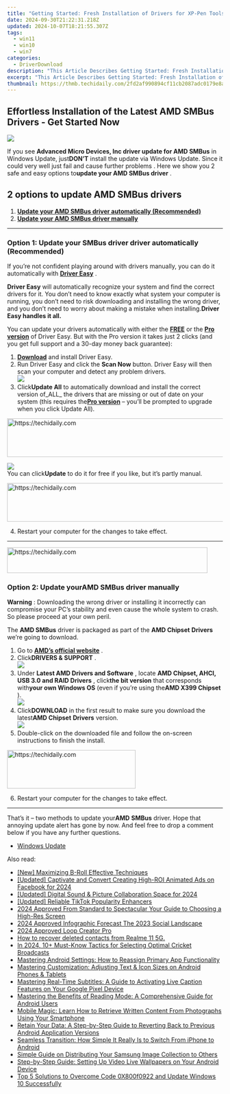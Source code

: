 ```yaml
---
title: "Getting Started: Fresh Installation of Drivers for XP-Pen Tools"
date: 2024-09-30T21:22:31.218Z
updated: 2024-10-07T18:21:55.307Z
tags:
  - win11
  - win10
  - win7
categories:
  - DriverDownload
description: "This Article Describes Getting Started: Fresh Installation of Drivers for XP-Pen Tools"
excerpt: "This Article Describes Getting Started: Fresh Installation of Drivers for XP-Pen Tools"
thumbnail: https://thmb.techidaily.com/2fd2af990894cf11cb2087adc0179e8a43be6adf1916f6c8fc284b58583f1b79.jpg
---
```


## Effortless Installation of the Latest AMD SMBus Drivers - Get Started Now

![](https://images.drivereasy.com/wp-content/uploads/2018/07/img_5b56fa1540bd0.jpg)

 If you see **Advanced Micro Devices, Inc driver update for AMD SMBus** in Windows Update, just**DON’T** install the update via Windows Update. Since it could very well just fail and cause further problems . Here we show you 2 safe and easy options to**update your AMD SMBus driver** .

## 2 options to update AMD SMBus drivers

1. **[Update your AMD SMBus driver automatically (Recommended)](https://www.drivereasy.com/knowledge/advanced-micro-devices-inc-driver-update-for-amd-smbus-solved/#O1)**
2. **[Update your AMD SMBus driver manually](https://tools.techidaily.com/drivereasy/download/)**

---

### Option 1: Update your **SMBus driver driver** automatically (Recommended)

 If you’re not confident playing around with drivers manually, you can do it automatically with **[Driver Easy](https://tools.techidaily.com/drivereasy/download/)**  .

**Driver Easy**   will automatically recognize your system and find the correct drivers for it. You don’t need to know exactly what system your computer is running, you don’t need to risk downloading and installing the wrong driver, and you don’t need to worry about making a mistake when installing.**Driver Easy handles it all.**

 You can update your drivers automatically with either the **[FREE](https://tools.techidaily.com/drivereasy/download/)** [](https://tools.techidaily.com/drivereasy/download/) or the **[Pro version](https://tools.techidaily.com/drivereasy/download/)**  of Driver Easy. But with the Pro version it takes just 2 clicks (and you get full support and a 30-day money back guarantee):

1. [**Download**](https://tools.techidaily.com/drivereasy/download/) and install Driver Easy.
2. Run Driver Easy and click the **Scan Now** button. Driver Easy will then scan your computer and detect any problem drivers.  
![](https://images.drivereasy.com/wp-content/uploads/2018/05/img_5afb955c3ee3c.jpg)
3. Click**Update All** to automatically download and install the correct version of_ALL_ the drivers that are missing or out of date on your system (this requires the[**Pro version**](https://tools.techidaily.com/drivereasy/download/) – you’ll be prompted to upgrade when you click Update All).  

<!-- affiliate ads begin -->
<a href="https://unicoeye.pxf.io/c/5597632/2134224/18498" target="_top" id="2134224">
  <img src="//a.impactradius-go.com/display-ad/18498-2134224" border="0" alt="https://techidaily.com" width="728" height="90"/>
</a>
<img height="0" width="0" src="https://unicoeye.pxf.io/i/5597632/2134224/18498" style="position:absolute;visibility:hidden;" border="0" />
<!-- affiliate ads end -->

![](https://images.drivereasy.com/wp-content/uploads/2018/07/img_5b3da218d4356.jpg)  
 You can click**Update** to do it for free if you like, but it’s partly manual.

<!-- affiliate ads begin -->
<a href="https://appsumo.8odi.net/c/5597632/2111968/7443" target="_top" id="2111968">
  <img src="//a.impactradius-go.com/display-ad/7443-2111968" border="0" alt="https://techidaily.com" width="728" height="90"/>
</a>
<img height="0" width="0" src="https://appsumo.8odi.net/i/5597632/2111968/7443" style="position:absolute;visibility:hidden;" border="0" />
<!-- affiliate ads end -->

4. Restart your computer for the changes to take effect.

---

<!-- affiliate ads begin -->
<a href="https://bluettius.sjv.io/c/5597632/2139110/17108" target="_top" id="2139110">
  <img src="//a.impactradius-go.com/display-ad/17108-2139110" border="0" alt="https://techidaily.com" width="468" height="60"/>
</a>
<img height="0" width="0" src="https://bluettius.sjv.io/i/5597632/2139110/17108" style="position:absolute;visibility:hidden;" border="0" />
<!-- affiliate ads end -->

### Option 2: Update your**AMD** **SMBus**  driver manually

**Warning** : Downloading the wrong driver or installing it incorrectly can compromise your PC’s stability and even cause the whole system to crash. So please proceed at your own peril.

 The **AMD SMBus** driver is packaged as part of the **AMD Chipset** **Drivers** we’re going to download.

1. Go to **[AMD’s official website](https://www.amd.com/en)**  .
2. Click**DRIVERS & SUPPORT** .  
![](https://images.drivereasy.com/wp-content/uploads/2018/06/img_5b174777cee5f.jpg)
3. Under **Latest AMD Drivers and Software** , locate **AMD Chipset, AHCI, USB 3.0 and RAID Drivers** , click**the bit version** that corresponds with**your own Windows OS** (even if you’re using the**AMD X399 Chipset** ).  
![](https://images.drivereasy.com/wp-content/uploads/2018/06/img_5b174e63eec18.png)
4. Click**DOWNLOAD** in the first result to make sure you download the latest**AMD Chipset** **Drivers** version.  
![](https://images.drivereasy.com/wp-content/uploads/2018/06/img_5b174cf9e1f05.png)
5. Double-click on the downloaded file and follow the on-screen instructions to finish the install.

<!-- affiliate ads begin -->
<a href="https://aligracehair.sjv.io/c/5597632/2135414/19272" target="_top" id="2135414">
  <img src="//a.impactradius-go.com/display-ad/19272-2135414" border="0" alt="https://techidaily.com" width="300" height="90"/>
</a>
<img height="0" width="0" src="https://aligracehair.sjv.io/i/5597632/2135414/19272" style="position:absolute;visibility:hidden;" border="0" />
<!-- affiliate ads end -->

6. Restart your computer for the changes to take effect.

---

 That’s it  – two methods to update your**AMD** **SMBus** driver. Hope that annoying update alert has gone by now. And feel free to drop a comment below if you have any further questions.

* [Windows Update](https://tools.techidaily.com/drivereasy/download/)

<ins class="adsbygoogle"
     style="display:block"
     data-ad-format="autorelaxed"
     data-ad-client="ca-pub-7571918770474297"
     data-ad-slot="1223367746"></ins>

<ins class="adsbygoogle"
     style="display:block"
     data-ad-client="ca-pub-7571918770474297"
     data-ad-slot="8358498916"
     data-ad-format="auto"
     data-full-width-responsive="true"></ins>

<span class="atpl-alsoreadstyle">Also read:</span>
<div><ul>
<li><a href="https://extra-guidance.techidaily.com/new-maximizing-b-roll-effective-techniques/"><u>[New] Maximizing B-Roll Effective Techniques</u></a></li>
<li><a href="https://facebook-video-recording.techidaily.com/updated-captivate-and-convert-creating-high-roi-animated-ads-on-facebook-for-2024/"><u>[Updated] Captivate and Convert Creating High-ROI Animated Ads on Facebook for 2024</u></a></li>
<li><a href="https://article-helps.techidaily.com/updated-digital-sound-and-picture-collaboration-space-for-2024/"><u>[Updated] Digital Sound & Picture Collaboration Space for 2024</u></a></li>
<li><a href="https://tiktok-videos.techidaily.com/updated-reliable-tiktok-popularity-enhancers/"><u>[Updated] Reliable TikTok Popularity Enhancers</u></a></li>
<li><a href="https://fox-friendly.techidaily.com/2024-approved-from-standard-to-spectacular-your-guide-to-choosing-a-high-res-screen/"><u>2024 Approved From Standard to Spectacular Your Guide to Choosing a High-Res Screen</u></a></li>
<li><a href="https://youtube-help.techidaily.com/2024-approved-infographic-forecast-the-2023-social-landscape/"><u>2024 Approved Infographic Forecast The 2023 Social Landscape</u></a></li>
<li><a href="https://article-knowledge.techidaily.com/2024-approved-loop-creator-pro/"><u>2024 Approved Loop Creator Pro</u></a></li>
<li><a href="https://blog-min.techidaily.com/how-to-recover-deleted-contacts-from-realme-11-5g-by-fonelab-android-recover-contacts/"><u>How to recover deleted contacts from Realme 11 5G.</u></a></li>
<li><a href="https://extra-lessons.techidaily.com/in-2024-10plus-must-know-tactics-for-selecting-optimal-cricket-broadcasts/"><u>In 2024, 10+ Must-Know Tactics for Selecting Optimal Cricket Broadcasts</u></a></li>
<li><a href="https://hardware-help.techidaily.com/mastering-android-settings-how-to-reassign-primary-app-functionality/"><u>Mastering Android Settings: How to Reassign Primary App Functionality</u></a></li>
<li><a href="https://hardware-help.techidaily.com/mastering-customization-adjusting-text-and-icon-sizes-on-android-phones-and-tablets/"><u>Mastering Customization: Adjusting Text & Icon Sizes on Android Phones & Tablets</u></a></li>
<li><a href="https://hardware-help.techidaily.com/mastering-real-time-subtitles-a-guide-to-activating-live-caption-features-on-your-google-pixel-device/"><u>Mastering Real-Time Subtitles: A Guide to Activating Live Caption Features on Your Google Pixel Device</u></a></li>
<li><a href="https://hardware-help.techidaily.com/mastering-the-benefits-of-reading-mode-a-comprehensive-guide-for-android-users/"><u>Mastering the Benefits of Reading Mode: A Comprehensive Guide for Android Users</u></a></li>
<li><a href="https://hardware-help.techidaily.com/mobile-magic-learn-how-to-retrieve-written-content-from-photographs-using-your-smartphone/"><u>Mobile Magic: Learn How to Retrieve Written Content From Photographs Using Your Smartphone</u></a></li>
<li><a href="https://hardware-help.techidaily.com/retain-your-data-a-step-by-step-guide-to-reverting-back-to-previous-android-application-versions/"><u>Retain Your Data: A Step-by-Step Guide to Reverting Back to Previous Android Application Versions</u></a></li>
<li><a href="https://hardware-help.techidaily.com/seamless-transition-how-simple-it-really-is-to-switch-from-iphone-to-android/"><u>Seamless Transition: How Simple It Really Is to Switch From iPhone to Android</u></a></li>
<li><a href="https://hardware-help.techidaily.com/simple-guide-on-distributing-your-samsung-image-collection-to-others/"><u>Simple Guide on Distributing Your Samsung Image Collection to Others</u></a></li>
<li><a href="https://hardware-help.techidaily.com/step-by-step-guide-setting-up-video-live-wallpapers-on-your-android-device/"><u>Step-by-Step Guide: Setting Up Video Live Wallpapers on Your Android Device</u></a></li>
<li><a href="https://win-howtos.techidaily.com/top-5-solutions-to-overcome-code-0x800f0922-and-update-windows-10-successfully/"><u>Top 5 Solutions to Overcome Code 0X800f0922 and Update Windows 10 Successfully</u></a></li>
</ul></div>

